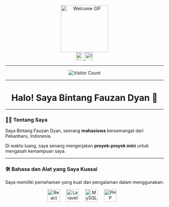 <div align="center">
  <img height="150" src="https://media.giphy.com/media/M9gbBd9nbDrOTu1Mqx/giphy.gif" alt="Welcome GIF" />
</div>

<div align="center">
  <a href="https://www.linkedin.com/in/habibulfauzan" target="_blank">
    <img src="https://img.shields.io/static/v1?message=LinkedIn&logo=linkedin&label=&color=0077B5&logoColor=white&labelColor=&style=for-the-badge" height="25" alt="LinkedIn Profile" />
  </a>
  <a href="https://instagram.com/habibulfauzan" target="_blank">
    <img src="https://img.shields.io/static/v1?message=Instagram&logo=instagram&label=&color=E4405F&logoColor=white&labelColor=&style=for-the-badge" height="25" alt="Instagram Profile" />
  </a>
</div>

---

<div align="center">
  <img src="https://visitor-badge.laobi.icu/badge?page_id=habibulfauzan.habibulfauzan&" alt="Visitor Count" />
</div>

---

<h1 align="center">Halo! Saya Bintang Fauzan Dyan 👋</h1>

---

### 👩‍💻 Tentang Saya

Saya Bintang Fauzan Dyan, seorang **mahasiswa** bersemangat dari Pekanbaru, Indonesia.

Di waktu luang, saya senang mengerjakan **proyek-proyek mini** untuk mengasah kemampuan saya.

---

### 🛠 Bahasa dan Alat yang Saya Kuasai

Saya memiliki pemahaman yang kuat dan pengalaman dalam menggunakan:

<div align="center">
  <img src="https://cdn.jsdelivr.net/gh/devicons/devicon/icons/react/react-original.svg" height="40" alt="React" />
  <img width="12" />
  <img src="https://cdn.jsdelivr.net/gh/devicons/devicon/icons/laravel/laravel-original.svg" height="40" alt="Laravel" />
  <img width="12" />
  <img src="https://cdn.jsdelivr.net/gh/devicons/devicon/icons/mysql/mysql-original.svg" height="40" alt="MySQL" />
  <img width="12" />
  <img src="https://cdn.jsdelivr.net/gh/devicons/devicon/icons/php/php-original.svg" height="40" alt="PHP" />
  <img width="12" />
  <img src="

